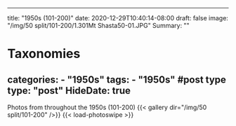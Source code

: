 
---
title: "1950s (101-200)"
date: 2020-12-29T10:40:14-08:00
draft: false
image: "/img/50 split/101-200/1.301Mt Shasta50-01.JPG"
Summary: ""
#   Taxonomies
categories:
    - "1950s"
tags:
    - "1950s"
#post type
type: "post"
HideDate: true
---

Photos from throughout the 1950s (101-200)
{{< gallery dir="/img/50 split/101-200" />}} {{< load-photoswipe >}}

